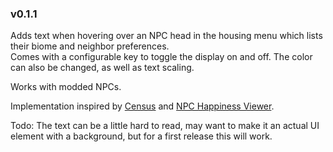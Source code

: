 ### v0.1.1
Adds text when hovering over an NPC head in the housing menu which lists their biome and neighbor preferences.  
Comes with a configurable key to toggle the display on and off.
The color can also be changed, as well as text scaling.

Works with modded NPCs.

Implementation inspired by [Census](https://github.com/JavidPack/Census) and [NPC Happiness Viewer](https://steamcommunity.com/sharedfiles/filedetails/?id=2857866907).

Todo: The text can be a little hard to read, may want to make it an actual UI element with a background, but for a first release this will work.
